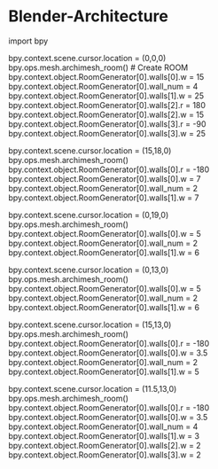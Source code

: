 # Blender-Architecture

import bpy

bpy.context.scene.cursor.location = (0,0,0)  
bpy.ops.mesh.archimesh_room() # Create ROOM
bpy.context.object.RoomGenerator[0].walls[0].w = 15 
bpy.context.object.RoomGenerator[0].wall_num = 4  
bpy.context.object.RoomGenerator[0].walls[1].w = 25 
bpy.context.object.RoomGenerator[0].walls[2].r = 180
bpy.context.object.RoomGenerator[0].walls[2].w = 15
bpy.context.object.RoomGenerator[0].walls[3].r = -90 
bpy.context.object.RoomGenerator[0].walls[3].w = 25

bpy.context.scene.cursor.location = (15,18,0)
bpy.ops.mesh.archimesh_room()
bpy.context.object.RoomGenerator[0].walls[0].r = -180
bpy.context.object.RoomGenerator[0].walls[0].w = 7
bpy.context.object.RoomGenerator[0].wall_num = 2 
bpy.context.object.RoomGenerator[0].walls[1].w = 7

bpy.context.scene.cursor.location = (0,19,0)
bpy.ops.mesh.archimesh_room()
bpy.context.object.RoomGenerator[0].walls[0].w = 5
bpy.context.object.RoomGenerator[0].wall_num = 2 
bpy.context.object.RoomGenerator[0].walls[1].w = 6

bpy.context.scene.cursor.location = (0,13,0)
bpy.ops.mesh.archimesh_room()
bpy.context.object.RoomGenerator[0].walls[0].w = 5
bpy.context.object.RoomGenerator[0].wall_num = 2 
bpy.context.object.RoomGenerator[0].walls[1].w = 6

bpy.context.scene.cursor.location = (15,13,0)
bpy.ops.mesh.archimesh_room()
bpy.context.object.RoomGenerator[0].walls[0].r = -180
bpy.context.object.RoomGenerator[0].walls[0].w = 3.5
bpy.context.object.RoomGenerator[0].wall_num = 2 
bpy.context.object.RoomGenerator[0].walls[1].w = 5

bpy.context.scene.cursor.location = (11.5,13,0)
bpy.ops.mesh.archimesh_room()
bpy.context.object.RoomGenerator[0].walls[0].r = -180
bpy.context.object.RoomGenerator[0].walls[0].w = 3.5
bpy.context.object.RoomGenerator[0].wall_num = 4 
bpy.context.object.RoomGenerator[0].walls[1].w = 3
bpy.context.object.RoomGenerator[0].walls[2].w = 2
bpy.context.object.RoomGenerator[0].walls[3].w = 2


  
